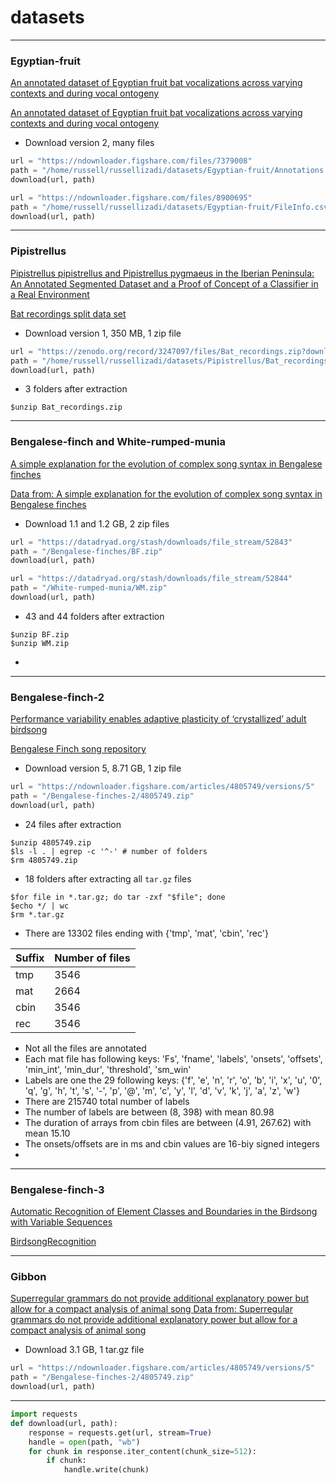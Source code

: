 # datasets

---
### Egyptian-fruit
[An annotated dataset of Egyptian fruit bat vocalizations across varying contexts and during vocal ontogeny](https://www.nature.com/articles/sdata2017143)

[An annotated dataset of Egyptian fruit bat vocalizations across varying contexts and during vocal ontogeny](https://figshare.com/collections/An_annotated_dataset_of_Egyptian_fruit_bat_vocalizations_across_varying_contexts_and_during_vocal_ontogeny/3666502)

- Download version 2, many files
```.py
url = "https://ndownloader.figshare.com/files/7379008"
path = "/home/russell/russellizadi/datasets/Egyptian-fruit/Annotations.csv"
download(url, path)

url = "https://ndownloader.figshare.com/files/8900695"
path = "/home/russell/russellizadi/datasets/Egyptian-fruit/FileInfo.csv"
download(url, path)
```

---
### Pipistrellus

[Pipistrellus pipistrellus and Pipistrellus pygmaeus in the Iberian Peninsula: An Annotated Segmented Dataset and a Proof of Concept of a Classifier in a Real Environment](https://www.mdpi.com/2076-3417/9/17/3467)

[Bat recordings split data set](https://zenodo.org/record/3247097#.YCXgnXVKhhE)

- Download version 1, 350 MB, 1 zip file 
```.py
url = "https://zenodo.org/record/3247097/files/Bat_recordings.zip?download=1"
path = "/home/russell/russellizadi/datasets/Pipistrellus/Bat_recordings.zip"
download(url, path)
```
- 3 folders after extraction
```
$unzip Bat_recordings.zip
```






---
### Bengalese-finch and White-rumped-munia

[A simple explanation for the evolution of complex song syntax in Bengalese finches](https://royalsocietypublishing.org/doi/10.1098/rsbl.2013.0842)

[Data from: A simple explanation for the evolution of complex song syntax in Bengalese finches](https://datadryad.org/stash/dataset/doi:10.5061/dryad.6pt8g)

- Download 1.1 and 1.2 GB, 2 zip files
```.py
url = "https://datadryad.org/stash/downloads/file_stream/52843"
path = "/Bengalese-finches/BF.zip"
download(url, path)

url = "https://datadryad.org/stash/downloads/file_stream/52844"
path = "/White-rumped-munia/WM.zip"
download(url, path)
```
- 43 and 44 folders after extraction
```
$unzip BF.zip
$unzip WM.zip
```
- 




---
### Bengalese-finch-2

[Performance variability enables adaptive plasticity of ‘crystallized’ adult birdsong](https://www.nature.com/articles/nature06390)

[Bengalese Finch song repository](https://figshare.com/articles/dataset/Bengalese_Finch_song_repository/4805749)

- Download version 5, 8.71 GB, 1 zip file
```.py
url = "https://ndownloader.figshare.com/articles/4805749/versions/5"
path = "/Bengalese-finches-2/4805749.zip"
download(url, path)
```
- 24 files after extraction
```
$unzip 4805749.zip
$ls -l . | egrep -c '^-' # number of folders
$rm 4805749.zip
```
- 18 folders after extracting all `tar.gz` files 
```
$for file in *.tar.gz; do tar -zxf "$file"; done
$echo */ | wc
$rm *.tar.gz
```
- There are 13302 files ending with {'tmp', 'mat', 'cbin', 'rec'}

| Suffix | Number of files |
| - | - |
| tmp | 3546 |
| mat | 2664 |
| cbin | 3546 |
| rec | 3546 |

- Not all the files are annotated
- Each mat file has following keys: 'Fs', 'fname', 'labels', 'onsets', 'offsets', 'min_int', 'min_dur', 'threshold', 'sm_win'
- Labels are one the 29 following keys: {'f', 'e', 'n', 'r', 'o', 'b', 'i', 'x', 'u', '0', 'q', 'g', 'h', 't', 's', '-', 'p', '@', 'm', 'c', 'y', 'l', 'd', 'v', 'k', 'j', 'a', 'z', 'w'} 
- There are 215740 total number of labels
- The number of labels are between (8, 398) with mean 80.98
- The duration of arrays from cbin files are between (4.91, 267.62) with mean 15.10
- The onsets/offsets are in ms and cbin values are 16-biy signed integers
- 


---
### Bengalese-finch-3

[Automatic Recognition of Element Classes and Boundaries in the Birdsong with Variable Sequences](https://journals.plos.org/plosone/article?id=10.1371/journal.pone.0159188)

[BirdsongRecognition](https://figshare.com/articles/media/BirdsongRecognition/3470165)



---
### Gibbon
[Superregular grammars do not provide additional explanatory power but allow for a compact analysis of animal song
](https://royalsocietypublishing.org/doi/full/10.1098/rsos.190139)
[Data from: Superregular grammars do not provide additional explanatory power but allow for a compact analysis of animal song](https://datadryad.org/stash/dataset/doi:10.5061/dryad.mn12jv2)

- Download 3.1 GB, 1 tar.gz file
```.py
url = "https://ndownloader.figshare.com/articles/4805749/versions/5"
path = "/Bengalese-finches-2/4805749.zip"
download(url, path)
```








---

```.py
import requests
def download(url, path):
    response = requests.get(url, stream=True)
    handle = open(path, "wb")
    for chunk in response.iter_content(chunk_size=512):
        if chunk:
            handle.write(chunk)
```
